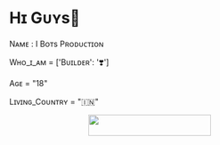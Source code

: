 # Hɪ Gᴜʏs👋
Nᴀᴍᴇ : I Bᴏᴛs Pʀᴏᴅᴜᴄᴛɪᴏɴ

Wʜᴏ_ɪ_ᴀᴍ = ['Bᴜɪʟᴅᴇʀ':  '❣️']

Aɢᴇ = "18"

Lɪᴠɪɴɢ_Cᴏᴜɴᴛʀʏ = "🇮🇳"


<p align="center"><a href="ɪ ʙᴏᴛꜱ ꜱᴜᴩᴩᴏʀᴛ=https://t.me/ibotssupport"> <img src="https://img.shields.io/badge/-I%20Bots%20Support-blue?style=for-the-badge&logo=heroku" width="220" height="38.45"/></a></p>
